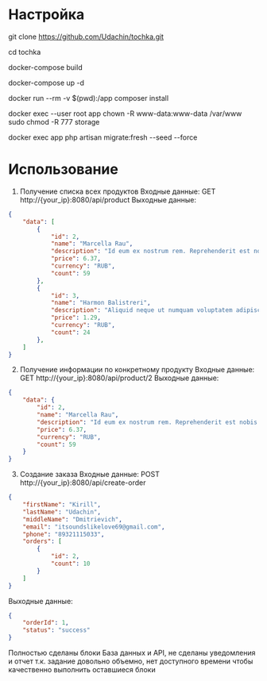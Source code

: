# Настройка
git clone https://github.com/Udachin/tochka.git

cd tochka

docker-compose build

docker-compose up -d

docker run --rm -v $(pwd):/app composer install

docker exec --user root app chown -R www-data:www-data /var/www
sudo chmod -R 777 storage

docker exec app php artisan migrate:fresh --seed --force

# Использование
1. Получение списка всех продуктов
Входные данные: GET http://{your_ip}:8080/api/product
Выходные данные:
```json
{
    "data": [
        {
            "id": 2,
            "name": "Marcella Rau",
            "description": "Id eum ex nostrum rem. Reprehenderit est nobis aut vel cupiditate quos ullam accusamus.",
            "price": 6.37,
            "currency": "RUB",
            "count": 59
        },
        {
            "id": 3,
            "name": "Harmon Balistreri",
            "description": "Aliquid neque ut numquam voluptatem adipisci recusandae blanditiis incidunt.",
            "price": 1.29,
            "currency": "RUB",
            "count": 24
        },
    ]
}
```

2. Получение информации по конкретному продукту
Входные данные: GET http://{your_ip}:8080/api/product/2
Выходные данные:
```json
{
    "data": {
        "id": 2,
        "name": "Marcella Rau",
        "description": "Id eum ex nostrum rem. Reprehenderit est nobis aut vel cupiditate quos ullam accusamus.",
        "price": 6.37,
        "currency": "RUB",
        "count": 59
    }
}
```

3. Создание заказа
Входные данные: POST http://{your_ip}:8080/api/create-order
```json
{
    "firstName": "Kirill",
    "lastName": "Udachin",
    "middleName": "Dmitrievich",
    "email": "itsoundslikelove69@gmail.com",
    "phone": "89321115033",
    "orders": [
        {
            "id": 2,
            "count": 10
        }
    ]
}
```
Выходные данные:
```json
{
    "orderId": 1,
    "status": "success"
}
```

Полностью сделаны блоки База данных и API, не сделаны уведомления и отчет т.к. задание довольно объемно, нет доступного времени чтобы качественно выполнить оставшиеся блоки